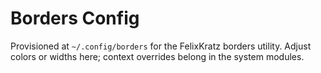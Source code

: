 # Borders Config

Provisioned at `~/.config/borders` for the FelixKratz borders utility. Adjust colors or widths here; context overrides belong in the system modules.
